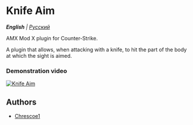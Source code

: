 # Knife Aim

_**English** | [Русский](README.ru.md)_

AMX Mod X plugin for Counter-Strike.

A plugin that allows, when attacking with a knife, to hit the part of the body at which the sight is aimed. 

### Demonstration video
[![Knife Aim](https://img.youtube.com/vi/vzlN8SYDIyI/0.jpg)](https://youtu.be/vzlN8SYDIyI)

## Authors
- [Chrescoe1](https://github.com/Chrescoe1)
